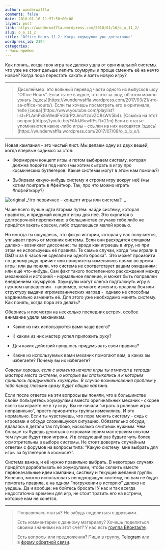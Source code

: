 ```yaml
---
author: wunderwaffla
comments: false
date: 2018-01-16 11:57:50+00:00
layout: post
link: https://wunderwaffla.wordpress.com/2018/01/16/o_o_11_2/
slug: o_o_11_2
title: 'Office Hours 11.2: Когда хоумрулов уже достаточно'
wordpress_id: 2194
categories:
- Часы приёма
---
```


Как понять, когда твоя игра так далеко ушла от оригинальной системы, что уже не стоит дальше лепить хоумрулы и проще сменить её на нечто новое? Когда пора перестать хакать и взять новую игру?<!-- more -->



* * *





<blockquote>Дисклеймер: это вольный перевод части одного из выпусков шоу "Office Hours". Если ты не в курсе, что это за шоу, об этом можно узнать [здесь](https://wunderwaffla.wordpress.com/2017/03/21/что-за-office-hours/). Если ты хочешь посмотреть его в оригинале, тебе [сюда](https://www.youtube.com/playlist?list=PLAmPx8nWedFVGdrP2JmcYzdvZC8sWV5b4).
[Ссылка на этот вопрос](https://youtu.be/FAfdJ6uwRFs?t=21m)
Если в статье упоминаются какие-либо игры - ссылки на них находятся [здесь](https://wunderwaffla.wordpress.com/2017/07/08/o_o_b_s/).</blockquote>





* * *



Новая кампания - это чистый лист. Мы делаем одну из двух вещей, когда впервые садимся за стол:




    
  * Формируем концепт игры и потом выбираем систему, которая должна подойти под него (мы хотим сыграть в игру про космических бутлегеров. Какие системы могут в этом нам помочь?)

    
  * Выбираем какую-нибудь систему и строим игру вокруг неё (мы хотим поиграть в #фейткор. Так, про что можно играть #пофейткору?)





![original](https://wunderwaffla.files.wordpress.com/2018/01/original.png)
_Что первичнее - концепт игры или система?  _



Чаще всего лучше идти вторым путём: найди систему, которая нравится, и придумай концепт игры для неё. Это окупится в долгосрочной перспективе: в большинстве случаев тебе либо не придётся хакать совсем, либо отделаешься малой кровью.

Но иногда ты ощущаешь, что фокус истории, которая у вас получается, уплывает прочь от механик системы. Если они расходятся слишком далеко - возникает диссонанс: ты вроде как играешь в игру, но при этом не используешь её правила. Те самые случаи, когда “мы играли в D&D и за 6 часов не сделали ни одного броска”.  Это может произойти по целому ряду причин: или приоритеты изменились прямо во время игры; или вы поняли, что система не соответствует вашим ожиданиям; или ещё что-нибудь. Сам факт такого постепенного расхождения между механикой и историей - нормальное явление, и может быть поправлен внедрением хоумрулов. Хоумрулы могут слегка подтолкнуть игру в нужном направлении - например, немного изменить правила боя или структуру выдачи игромеханических наград -  однако не способны кардинально изменить её. Для этого уже необходимо менять систему. Как понять, когда пора это делать?

Обернись и посмотри на несколько последних встреч, особое внимание удели механикам.




    
  * Какие из них используются вами чаще всего?

    
  * К каким из них мастер успел приложить руку?

    
  * Для каких действий пришлось придумывать свои правила?

    
  * Какие из используемых вами механик помогают вам, а каких вы избегаете? Почему вы их избегаете?



_Совсем хорошо, если с момента начала игры ты отмечал в тетради мастера места системы, о которые вы спотыкались и к которым пришлось придумывать хоумрулы. В случае возникновения проблем у тебя перед глазами сразу будет общая картина._

Если после ответов на эти вопросы вы поняли, что в большинстве своём пользуетесь хоумрулами вместо оригинальных механик - скорее всего вы играете не в ту игру. Вы не начали “играть в ролевые игры неправильно”, просто приоритеты группы изменились. И это нормально. Если ты чувствуешь, что пора менять систему - сядь с игроками и обсуди сложившуюся ситуацию. Обязательно обсуди, вдаваясь в детали так глубоко, насколько считаешь нужным. Чем больше ты будешь делиться с игроками своим мастерским опытом - тем лучше будут твои игроки. И в следующий раз будьте чуть более осмотрительны в выборе системы. Не стоит доверять случайным ответам с форумов на вопросы типа: “Какую систему  мне выбрать для игры за бутлегеров в космосе?”.

Система важна, и её нужно правильно выбрать. В некоторых случаях придётся дорабатывать её хоумрулами, чтобы склеить вместе первоначальные идеи кампании, систему и текущие желания группы. Конечно, можно использовать неподходящую систему, но вам не будут помогать правила, а на одном “погружении в историю” далеко не уедешь. Да и вообще: не бойтесь бросать! У нас и так всегда недостаточно времени для игр, не стоит тратить его на встречи, которые нам не хочется.



* * *





<blockquote>Понравилась статья? Не забудь поделиться с друзьями.

Есть комментарии к данному материалу? Хочешь поделиться своими знаниями на этот счёт? У нас есть [группа ВКонтакте](https://vk.com/rpgbasement).

Есть вопросы или предложения? Пиши в группу, [Telegram](https://t.me/wunderwaffla) или в [форму обратной связи](https://wunderwaffla.wordpress.com/contact/).</blockquote>




